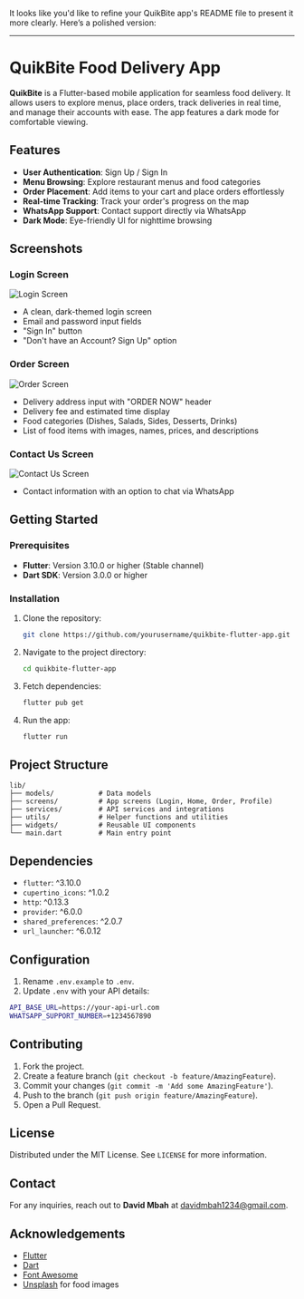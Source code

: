 It looks like you'd like to refine your QuikBite app's README file to present it more clearly. Here’s a polished version:

---

# QuikBite Food Delivery App

**QuikBite** is a Flutter-based mobile application for seamless food delivery. It allows users to explore menus, place orders, track deliveries in real time, and manage their accounts with ease. The app features a dark mode for comfortable viewing.

## Features

- **User Authentication**: Sign Up / Sign In
- **Menu Browsing**: Explore restaurant menus and food categories
- **Order Placement**: Add items to your cart and place orders effortlessly
- **Real-time Tracking**: Track your order's progress on the map
- **WhatsApp Support**: Contact support directly via WhatsApp
- **Dark Mode**: Eye-friendly UI for nighttime browsing

## Screenshots

### Login Screen
![Login Screen](quikbite-login-screen.png)
- A clean, dark-themed login screen
- Email and password input fields
- "Sign In" button
- "Don't have an Account? Sign Up" option

### Order Screen
![Order Screen](quikbite-order-screen.png)
- Delivery address input with "ORDER NOW" header
- Delivery fee and estimated time display
- Food categories (Dishes, Salads, Sides, Desserts, Drinks)
- List of food items with images, names, prices, and descriptions

### Contact Us Screen
![Contact Us Screen](quikbite-contact-screen.png)
- Contact information with an option to chat via WhatsApp

## Getting Started

### Prerequisites

- **Flutter**: Version 3.10.0 or higher (Stable channel)
- **Dart SDK**: Version 3.0.0 or higher

### Installation

1. Clone the repository:
   ```bash
   git clone https://github.com/yourusername/quikbite-flutter-app.git
   ```

2. Navigate to the project directory:
   ```bash
   cd quikbite-flutter-app
   ```

3. Fetch dependencies:
   ```bash
   flutter pub get
   ```

4. Run the app:
   ```bash
   flutter run
   ```

## Project Structure

```
lib/
├── models/           # Data models
├── screens/          # App screens (Login, Home, Order, Profile)
├── services/         # API services and integrations
├── utils/            # Helper functions and utilities
├── widgets/          # Reusable UI components
└── main.dart         # Main entry point
```

## Dependencies

- `flutter`: ^3.10.0
- `cupertino_icons`: ^1.0.2
- `http`: ^0.13.3
- `provider`: ^6.0.0
- `shared_preferences`: ^2.0.7
- `url_launcher`: ^6.0.12

## Configuration

1. Rename `.env.example` to `.env`.
2. Update `.env` with your API details:

```bash
API_BASE_URL=https://your-api-url.com
WHATSAPP_SUPPORT_NUMBER=+1234567890
```

## Contributing

1. Fork the project.
2. Create a feature branch (`git checkout -b feature/AmazingFeature`).
3. Commit your changes (`git commit -m 'Add some AmazingFeature'`).
4. Push to the branch (`git push origin feature/AmazingFeature`).
5. Open a Pull Request.

## License

Distributed under the MIT License. See `LICENSE` for more information.

## Contact

For any inquiries, reach out to **David Mbah** at davidmbah1234@gmail.com.

## Acknowledgements

- [Flutter](https://flutter.dev)
- [Dart](https://dart.dev)
- [Font Awesome](https://fontawesome.com)
- [Unsplash](https://unsplash.com) for food images


 
 
